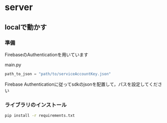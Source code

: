 # server

## localで動かす

### 準備

FirebaseのAuthenticationを用いています

main.py

```python
path_to_json = "path/to/serviceAccountKey.json"
```

Firebase Authenticationに従ってsdkのjsonを配置して，パスを設定してください

### ライブラリのインストール

```zsh
pip install -r requirements.txt
```
